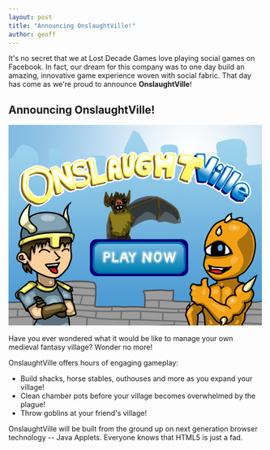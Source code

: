```yaml
---
layout: post
title: "Announcing OnslaughtVille!"
author: geoff
---
```

It's no secret that we at Lost Decade Games love playing social games on Facebook. In fact, our dream for this company was to one day build an amazing, innovative game experience woven with social fabric. That day has come as we're proud to announce **OnslaughtVille**!

## Announcing OnslaughtVille!

<img src="/media/images/posts/misc/lolslaught2.png" width="500" height="395">

Have you ever wondered what it would be like to manage your own medieval fantasy village? Wonder no more!

OnslaughtVille offers hours of engaging gameplay:

* Build shacks, horse stables, outhouses and more as you expand your village!
* Clean chamber pots before your village becomes overwhelmed by the plague!
* Throw goblins at your friend's village!

OnslaughtVille will be built from the ground up on next generation browser technology -- Java Applets. Everyone knows that HTML5 is just a fad.
